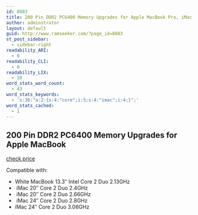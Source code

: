 ```yaml
---
id: 8083
title: 200 Pin DDR2 PC6400 Memory Upgrades for Apple MacBook Pro, iMac
author: adminstrator
layout: default
guid: http://www.ramseeker.com/?page_id=8083
st_post_sidebar:
  - sidebar-right
readability_ARI:
  - 0
readability_CLI:
  - 0
readability_LIX:
  - 10
word_stats_word_count:
  - 43
word_stats_keywords:
  - 's:36:"a:2:{s:4:"core";i:5;s:4:"imac";i:4;}";'
word_stats_cached:
  - 1
---
```


## 200 Pin DDR2 PC6400 Memory Upgrades for Apple MacBook

[check price](http://amzn.to/1pJv2wI)

Compatible with:

  * White MacBook 13.3&#8243; Intel Core 2 Duo 2.13GHz
  *  iMac 20&#8243; Core 2 Duo 2.4GHz
  *  iMac 20&#8243; Core 2 Duo 2.66GHz
  *  iMac 24&#8243; Core 2 Duo 2.8GHz
  * iMac 24&#8243; Core 2 Duo 3.06GHz

&nbsp;

&nbsp;
